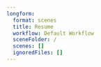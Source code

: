 ```yaml
---
longform:
  format: scenes
  title: Resume
  workflow: Default Workflow
  sceneFolder: /
  scenes: []
  ignoredFiles: []
---
```

